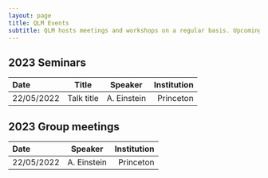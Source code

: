 ```yaml
---
layout: page
title: QLM Events 
subtitle: QLM hosts meetings and workshops on a regular basis. Upcoming events are listed here.
---
```


## 2023 Seminars

|Date   |Title   |Speaker    |Institution    |
|:---   | :----:      | :----:      |           --: |
|22/05/2022|Talk title |A. Einstein    |Princeton  |

## 2023 Group meetings

|Date   |Speaker    |Institution    |
|:---   | :----:      |           --: |
|22/05/2022 |A. Einstein    |Princeton  |
